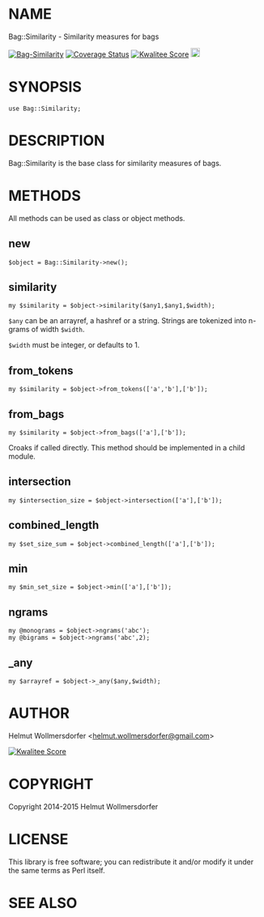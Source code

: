 # NAME

Bag::Similarity - Similarity measures for bags

<div>
    <a href="https://travis-ci.org/wollmers/Bag-Similarity"><img src="https://travis-ci.org/wollmers/Bag-Similarity.png" alt="Bag-Similarity"></a>
    <a href='https://coveralls.io/r/wollmers/Bag-Similarity?branch=master'><img src='https://coveralls.io/repos/wollmers/Bag-Similarity/badge.png?branch=master' alt='Coverage Status' /></a>
    <a href='http://cpants.cpanauthors.org/dist/Bag-Similarity'><img src='http://cpants.cpanauthors.org/dist/Bag-Similarity.png' alt='Kwalitee Score' /></a>
    <a href="http://badge.fury.io/pl/Bag-Similarity"><img src="https://badge.fury.io/pl/Bag-Similarity.svg" alt="CPAN version" height="18"></a>
</div>

# SYNOPSIS

    use Bag::Similarity;

# DESCRIPTION

Bag::Similarity is the base class for similarity measures of bags.

# METHODS

All methods can be used as class or object methods.

## new

    $object = Bag::Similarity->new();

## similarity

    my $similarity = $object->similarity($any1,$any1,$width);

`$any` can be an arrayref, a hashref or a string. Strings are tokenized into n-grams of width `$width`.

`$width` must be integer, or defaults to 1.

## from\_tokens

    my $similarity = $object->from_tokens(['a','b'],['b']);

## from\_bags

    my $similarity = $object->from_bags(['a'],['b']);

Croaks if called directly. This method should be implemented in a child module.

## intersection

    my $intersection_size = $object->intersection(['a'],['b']);

## combined\_length

    my $set_size_sum = $object->combined_length(['a'],['b']);

## min

    my $min_set_size = $object->min(['a'],['b']);

## ngrams

    my @monograms = $object->ngrams('abc');
    my @bigrams = $object->ngrams('abc',2);

## \_any

    my $arrayref = $object->_any($any,$width);

# AUTHOR

Helmut Wollmersdorfer &lt;helmut.wollmersdorfer@gmail.com>

<div>
    <a href='http://cpants.cpanauthors.org/author/wollmers'><img src='http://cpants.cpanauthors.org/author/wollmers.png' alt='Kwalitee Score' /></a>
</div>

# COPYRIGHT

Copyright 2014-2015 Helmut Wollmersdorfer

# LICENSE

This library is free software; you can redistribute it and/or modify
it under the same terms as Perl itself.

# SEE ALSO
